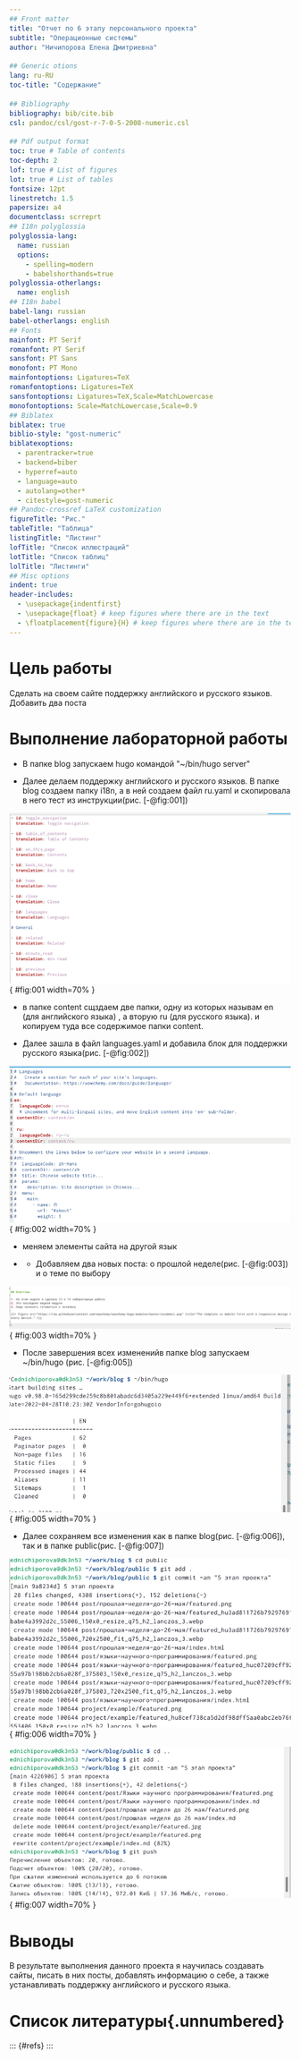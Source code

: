 ```yaml
---
## Front matter
title: "Отчет по 6 этапу персонального проекта"
subtitle: "Операционные системы"
author: "Ничипорова Елена Дмитриевна"

## Generic otions
lang: ru-RU
toc-title: "Содержание"

## Bibliography
bibliography: bib/cite.bib
csl: pandoc/csl/gost-r-7-0-5-2008-numeric.csl

## Pdf output format
toc: true # Table of contents
toc-depth: 2
lof: true # List of figures
lot: true # List of tables
fontsize: 12pt
linestretch: 1.5
papersize: a4
documentclass: scrreprt
## I18n polyglossia
polyglossia-lang:
  name: russian
  options:
	- spelling=modern
	- babelshorthands=true
polyglossia-otherlangs:
  name: english
## I18n babel
babel-lang: russian
babel-otherlangs: english
## Fonts
mainfont: PT Serif
romanfont: PT Serif
sansfont: PT Sans
monofont: PT Mono
mainfontoptions: Ligatures=TeX
romanfontoptions: Ligatures=TeX
sansfontoptions: Ligatures=TeX,Scale=MatchLowercase
monofontoptions: Scale=MatchLowercase,Scale=0.9
## Biblatex
biblatex: true
biblio-style: "gost-numeric"
biblatexoptions:
  - parentracker=true
  - backend=biber
  - hyperref=auto
  - language=auto
  - autolang=other*
  - citestyle=gost-numeric
## Pandoc-crossref LaTeX customization
figureTitle: "Рис."
tableTitle: "Таблица"
listingTitle: "Листинг"
lofTitle: "Список иллюстраций"
lotTitle: "Список таблиц"
lolTitle: "Листинги"
## Misc options
indent: true
header-includes:
  - \usepackage{indentfirst}
  - \usepackage{float} # keep figures where there are in the text
  - \floatplacement{figure}{H} # keep figures where there are in the text
---
```


# Цель работы

Сделать на своем сайте поддержку английского и русского языков. Добавить два поста


# Выполнение лабораторной работы



- В папке blog запускаем hugo командой "~/bin/hugo server"

- Далее делаем поддержку английского и русского языков. В папке blog создаем папку i18n, а в ней создаем файл ru.yaml и скопировала в него тест из инструкции(рис. [-@fig:001])

![Текст файла](image/1.png){ #fig:001 width=70% }

- в папке content сщздаем две папки, одну из которых называм en (для английского языка) , а вторую ru (для русского языка). и копируем туда все содержимое папки content.

- Далее зашла в файл languages.yaml и добавила блок для поддержки русского языка(рис. [-@fig:002])

![Поддержка русского языка](image/2.png){ #fig:002 width=70% }

- меняем элементы сайта на другой язык

- - Добавляем два новых поста: о прошлой неделе(рис. [-@fig:003]) и о теме по выбору

![Пост о пролой неделе ](image/3.png){ #fig:003 width=70% }

- После завершения всех измененийв папке blog запускаем ~/bin/hugo (рис. [-@fig:005])

![запуск hugo](image/5.png){ #fig:005 width=70% }

- Далее сохраняем все изменения как в папке blog(рис. [-@fig:006]), так и в папке public(рис. [-@fig:007])

![Сохранение изменений в blog](image/6.png){ #fig:006 width=70% }

![Сохранение изменений в public](image/7.png){ #fig:007 width=70% }

# Выводы

В результате выполнения данного проекта я научилась создавать сайты, писать в них посты, добавлять информацию о себе, а также устанавливать поддержку английского и русского языка.

# Список литературы{.unnumbered}

::: {#refs}
:::
